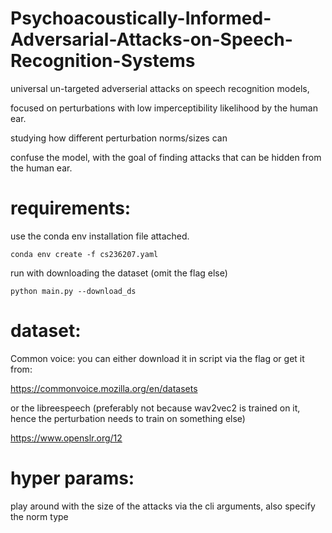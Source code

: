 # Psychoacoustically-Informed-Adversarial-Attacks-on-Speech-Recognition-Systems

universal un-targeted adverserial attacks on speech recognition models, 

focused on perturbations with low imperceptibility likelihood by the human ear.

studying how different perturbation norms/sizes can 

confuse the model, with the goal of finding attacks that can be hidden from the human ear.

# requirements:

use the conda env installation file attached.

``conda env create -f cs236207.yaml``

run with downloading the dataset (omit the flag else)

```
python main.py --download_ds
```

# dataset:


Common voice: you can either download it in script via the flag or get it from:

https://commonvoice.mozilla.org/en/datasets

or the libreespeech (preferably not because wav2vec2 is trained on it, hence the perturbation needs to train on something else)

https://www.openslr.org/12






# hyper params:

play around with the size of the attacks via the cli arguments, also specify the norm type



